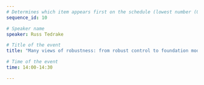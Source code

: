 ```yaml
---
# Determines which item appears first on the schedule (lowest number (0) appears first)
sequence_id: 10

# Speaker name
speaker: Russ Tedrake

# Title of the event
title: "Many views of robustness: from robust control to foundation models"

# Time of the event
time: 14:00-14:30

---
```


